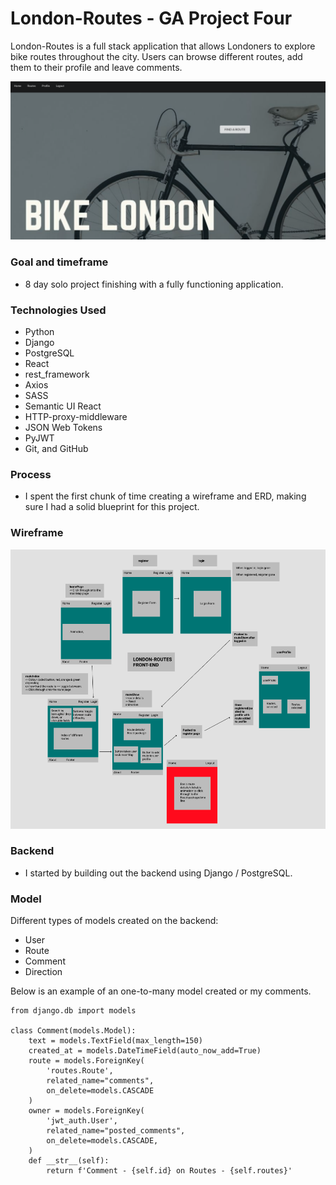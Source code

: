 # London-Routes - GA Project Four 

London-Routes is a full stack application that allows Londoners to explore bike routes throughout the city. Users can browse different routes, add them to their profile and leave comments. 

![Wireframe Screenshot](frontend/src/styles/assets/Screenshot4hp.png)

### Goal and timeframe 

- 8 day solo project finishing with a fully functioning application.

### Technologies Used
- Python
- Django
- PostgreSQL
- React
- rest_framework
- Axios
- SASS
- Semantic UI React
- HTTP-proxy-middleware
- JSON Web Tokens
- PyJWT
- Git, and GitHub

### Process

- I spent the first chunk of time creating a wireframe and ERD, making sure I had a solid blueprint for this project. 

### Wireframe 

![Wireframe Screenshot](./frontend/src/styles/assets/screeshotp4.png)

### Backend
- I started by building out the backend using Django / PostgreSQL. 

###  Model 
Different types of models created on the backend: 
- User
- Route
- Comment
- Direction

Below is an example of an one-to-many model created or my comments. 
```
from django.db import models

class Comment(models.Model):
    text = models.TextField(max_length=150)
    created_at = models.DateTimeField(auto_now_add=True)
    route = models.ForeignKey(
        'routes.Route',
        related_name="comments",
        on_delete=models.CASCADE
    )
    owner = models.ForeignKey(
        'jwt_auth.User',
        related_name="posted_comments",
        on_delete=models.CASCADE, 
    )
    def __str__(self):
        return f'Comment - {self.id} on Routes - {self.routes}'

```
